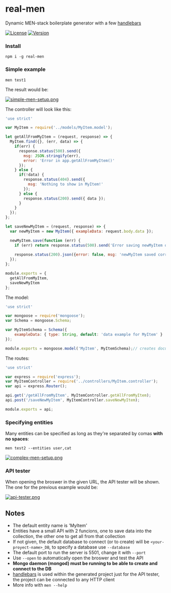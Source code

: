 # real-men

Dynamic MEN-stack boilerplate generator with a few [handlebars](https://handlebarsjs.com/)

[![License](http://img.shields.io/:license-MIT-blue.svg)](https://github.com/tavuntu/real-men/blob/master/LICENSE.md)
[![Version](http://img.shields.io/:version-0.1.2-green.svg)](https://github.com/tavuntu/real-men/tags)

### Install

```npm i -g real-men```

### Simple example

```men test1```

The result would be:

[![simple-men-setup.png](https://i.postimg.cc/9Mq1LmSJ/simple-men-setup.png)](https://postimg.cc/8JNh5ST6)

The controller will look like this:

```javascript
'use strict'

var MyItem = require('../models/MyItem.model');

let getAllFromMyItem = (request, response) => {
  MyItem.find({}, (err, data) => {
    if(err) {
      response.status(500).send({
        msg: JSON.stringify(err),
        error: 'Error in app.getAllFromMyItem()' 
      });
    } else {
      if(!data) {
        response.status(404).send({
          msg: 'Nothing to show in MyItem!'
        }); 
      } else {
        response.status(200).send({ data });
      }
    }
  });
};

let saveNewMyItem = (request, response) => {
  var newMyItem = new MyItem({ exampleData: request.body.data });

  newMyItem.save(function (err) {
    if (err) return response.status(500).send('Error saving newMyItem object');
    
    response.status(200).json({error: false, msg: 'newMyItem saved correctly'})
  });
};

module.exports = {
  getAllFromMyItem,
  saveNewMyItem
};
```

The model:

```javascript
'use strict'

var mongoose = require('mongoose');
var Schema = mongoose.Schema;

var MyItemSchema = Schema({
    exampleData: { type: String, default: 'data example for MyItem' }
});

module.exports = mongoose.model('MyItem', MyItemSchema);// creates document if not exists
```

The routes:

```javascript
'use strict'

var express = require('express');
var MyItemController = require('../controllers/MyItem.controller');
var api = express.Router();

api.get('/getAllFromMyItem', MyItemController.getAllFromMyItem);
api.post('/saveNewMyItem', MyItemController.saveNewMyItem);

module.exports = api;
```

### Specifying entities

Many entities can be specified as long as they're separated by comas __with no spaces__:

```men test2 --entities user,cat```

[![complex-men-setup.png](https://i.postimg.cc/905bK3HV/complex-men-setup.png)](https://postimg.cc/8J4Lf0Cn)

### API tester

When opening the broswer in the given URL, the API tester will be shown. The one for the previous example would be:

[![api-tester.png](https://i.postimg.cc/jj1Z6w8D/api-tester.png)](https://postimg.cc/R3c74Fxm)

## Notes

* The default entity name is 'MyItem'
* Entities have a small API with 2 funcions, one to save data into the collection, the other one to get all from that collection
* If not given, the default database to connect (or to create) will be ```<your-proyect-name>_DB```, to specify a database use ```--database```
* The default port to run the server is 5501, change it with ```--port```
* Use ```--open``` to automatically open the broswer and test the API
* __Mongo daemon (mongod) must be running to be able to create and connect to the DB__
* [handlebars](https://handlebarsjs.com/) is used within the generated project just for the API tester, the project can be connected to any HTTP client
* More info with ```men --help```